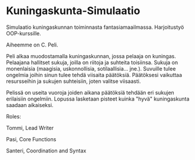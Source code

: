 # Kuningaskunta-Simulaatio
Simulaatio kuningaskunnan toiminnasta fantasiamaailmassa. Harjoitustyö OOP-kurssille.

Aiheemme on C. Peli.

Peli alkaa muodostamalla kuningaskunnan, jossa pelaaja on kuningas. Pelaajana hallitset sukuja, joilla on riitoja ja suhteita toisiinsa.
Sukuja on monenlaisia (maagisia, uskonnollisia, sotilaallisia... jne.). Suvuille tulee ongelmia joihin sinun tulee tehdä viisaita
päätöksiä. Päätöksesi vaikuttaa resursseihin ja sukujen suhteisiin, joten valitse viisaasti.

Pelissä on useita vuoroja joiden aikana päätöksiä tehdään eri sukujen erilaisiin ongelmiin. Lopussa lasketaan pisteet kuinka "hyvä"
kuningaskunta saadaan aikaiseksi.

Roles:

Tommi, Lead Writer

Pasi, Core Functions
            
Santeri, Coordination and Syntax
